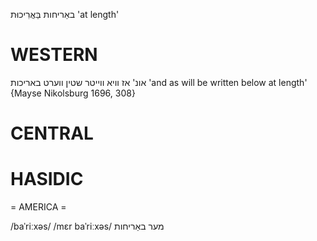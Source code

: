 באַריחות
בַּאֲרִיכוּת
'at length'

WESTERN
========

אונ' אז וויא ווייטר שטין ווערט באריכות
'and as will be written below at length'
{Mayse Nikolsburg 1696, 308}

CENTRAL
========

HASIDIC
=======
= AMERICA = 

/baˈriːxəs/
/mɛr baˈriːxəs/ מער באַריחות